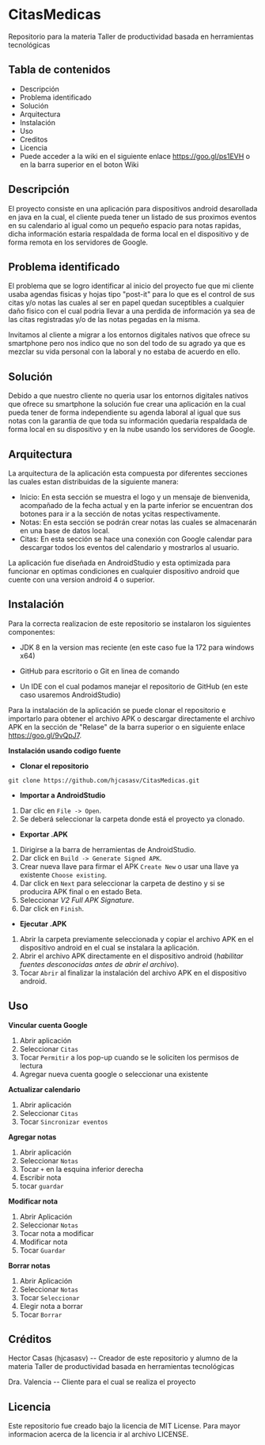# CitasMedicas
Repositorio para la materia Taller de productividad basada en herramientas tecnológicas

## Tabla de contenidos
* Descripción
* Problema identificado
* Solución
* Arquitectura
* Instalación
* Uso
* Creditos
* Licencia
* Puede acceder a la wiki en el siguiente enlace https://goo.gl/ps1EVH o en la barra superior en el boton Wiki

## Descripción
El proyecto consiste en una aplicación para dispositivos android desarollada en java en la cual, el cliente pueda tener un listado de sus proximos eventos en su calendario al igual como un pequeño espacio para notas rapidas, dicha información estaria respaldada de forma local en el dispositivo y de forma remota en los servidores de Google.

## Problema identificado
El problema que se logro identificar al inicio del proyecto fue que mi cliente usaba agendas fisicas y hojas tipo "post-it" para lo que es el control de sus citas y/o notas las cuales al ser en papel quedan suceptibles a cualquier daño fisico con el cual podria llevar a una perdida de información ya sea de las citas registradas y/o de las notas pegadas en la misma.

Invitamos al cliente a migrar a los entornos digitales nativos que ofrece su smartphone pero nos indico que no son del todo de su agrado ya que es mezclar su vida personal con la laboral y no estaba de acuerdo en ello.

## Solución
Debido a que nuestro cliente no queria usar los entornos digitales nativos que ofrece su smartphone la solución fue crear una aplicación en la cual pueda tener de forma independiente su agenda laboral al igual que sus notas con la garantia de que toda su información quedaria respaldada de forma local en su dispositivo y en la nube usando los servidores de Google.

## Arquitectura
La arquitectura de la aplicación esta compuesta por diferentes secciones las cuales estan distribuidas de la siguiente manera:

* Inicio:  En  esta  sección  se  muestra  el  logo  y  un  mensaje  de  bienvenida,  acompañado  de  la  fecha  actual  y  en  la  parte  inferior  se  encuentran  dos  botones  para  ir  a  la  sección  de  notas  ycitas  respectivamente.
* Notas:  En  esta  sección  se  podrán  crear  notas  las  cuales  se  almacenarán  en  una  base  de  datos  local.
* Citas:  En  esta  sección  se  hace  una  conexión  con  Google  calendar  para  descargar  todos  los  eventos  del  calendario  y  mostrarlos  al  usuario.

La aplicación fue diseñada en AndroidStudio y esta optimizada para funcionar en optimas condiciones en cualquier dispositivo android que cuente con una version android 4 o superior.

## Instalación

Para la correcta realizacion de este repositorio se instalaron los siguientes componentes:

+ JDK 8 en la version mas reciente (en este caso fue la 172 para windows x64)

+ GitHub para escritorio o Git en linea de comando

+ Un IDE con el cual podamos manejar el repositorio de GitHub (en este caso usaremos AndroidStudio)

Para la instalación de la aplicación se puede clonar el repositorio e importarlo para obtener el archivo APK o descargar directamente el archivo APK en la sección de "Relase" de la barra superior o en siguiente enlace https://goo.gl/9vQpJ7.

**Instalación usando codigo fuente** 
+ **Clonar el repositorio**  
```
git clone https://github.com/hjcasasv/CitasMedicas.git
```
+ **Importar a AndroidStudio**  
1. Dar clic en `File -> Open`.
2. Se deberá seleccionar la carpeta donde está el proyecto ya clonado.

+ **Exportar .APK**  
1. Dirigirse a la barra de herramientas de AndroidStudio.
2. Dar click en `Build -> Generate Signed APK`.
3. Crear nueva llave para firmar el APK `Create New` o usar una llave ya existente `Choose existing`.
4. Dar click en `Next` para seleccionar la carpeta de destino y si se producira APK final o en estado Beta.
5. Seleccionar *V2 Full APK Signature*.
6. Dar click en `Finish`.

+ **Ejecutar .APK**  
1. Abrir la carpeta previamente seleccionada y copiar el archivo APK en el dispositivo android en el cual se instalara la aplicación.
2. Abrir el archivo APK directamente en el dispositivo android (*habilitar fuentes desconocidas antes de abrir el archivo*).
3. Tocar `Abrir` al finalizar la instalación del archivo APK en el dispositivo android.

## Uso

**Vincular cuenta Google**
1. Abrir aplicación
2. Seleccionar `Citas`
3. Tocar `Permitir` a los pop-up cuando se le soliciten los permisos de lectura
4. Agregar nueva cuenta google o seleccionar una existente

**Actualizar calendario**
1. Abrir aplicación
2. Seleccionar `Citas`
3. Tocar `Sincronizar eventos`

**Agregar notas**
1. Abrir aplicación
2. Seleccionar `Notas`
3. Tocar `+` en la esquina inferior derecha
4. Escribir nota
5. tocar `guardar`

**Modificar nota**
1. Abrir Aplicación
2. Seleccionar `Notas`
3. Tocar nota a modificar
4. Modificar nota
5. Tocar `Guardar`

**Borrar notas**
1. Abrir Aplicación
2. Seleccionar `Notas`
3. Tocar `Seleccionar`
4. Elegir nota a borrar
5. Tocar `Borrar`

## Créditos

Hector Casas (hjcasasv) -- Creador de este repositorio y alumno de la materia Taller de productividad basada en herramientas tecnológicas

Dra. Valencia -- Cliente para el cual se realiza el proyecto

## Licencia

Este repositorio fue creado bajo la licencia de MIT License. Para mayor informacion acerca de la licencia ir al archivo LICENSE.
